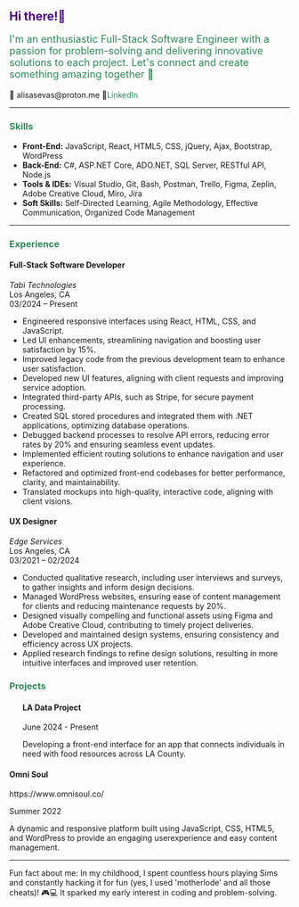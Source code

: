<h2 style="color: #4b0082;">Hi there!👋</h2>

<p style="font-size: 18px; color: #2e8b57;">I'm an enthusiastic Full-Stack Software Engineer with a passion for problem-solving and delivering innovative solutions to each project. Let's connect and create something amazing together 🚀</p>

<p>📧 alisasevas@proton.me 🔗<a href="https://www.linkedin.com/alisasev" style="font-size: 14px; color: #2e8b57; text-decoration: none;" target="_blank">LinkedIn</a></p>

<hr>

<h3 style="color: #2e8b57;">Skills</h3>

<ul>
    <li><strong>Front-End:</strong> JavaScript, React, HTML5, CSS, jQuery, Ajax, Bootstrap, WordPress</li>
    <li><strong>Back-End:</strong> C#, ASP.NET Core, ADO.NET, SQL Server, RESTful API, Node.js</li>
    <li><strong>Tools & IDEs:</strong> Visual Studio, Git, Bash, Postman, Trello, Figma, Zeplin, Adobe Creative Cloud, Miro, Jira</li>
    <li><strong>Soft Skills:</strong> Self-Directed Learning, Agile Methodology, Effective Communication, Organized Code Management</li>
</ul>

<hr>

<h3 style="color: #2e8b57;">Experience</h3>

<h4>Full-Stack Software Developer</h4>
<p><em>Tabi Technologies</em><br>
Los Angeles, CA<br>
03/2024 – Present</p>

<ul>
    <li>Engineered responsive interfaces using React, HTML, CSS, and JavaScript.</li>
    <li>Led UI enhancements, streamlining navigation and boosting user satisfaction by 15%.</li>
    <li>Improved legacy code from the previous development team to enhance user satisfaction.</li>
    <li>Developed new UI features, aligning with client requests and improving service adoption.</li>
    <li>Integrated third-party APIs, such as Stripe, for secure payment processing.</li>
    <li>Created SQL stored procedures and integrated them with .NET applications, optimizing database operations.</li>
    <li>Debugged backend processes to resolve API errors, reducing error rates by 20% and ensuring seamless event updates.</li>
    <li>Implemented efficient routing solutions to enhance navigation and user experience.</li>
    <li>Refactored and optimized front-end codebases for better performance, clarity, and maintainability.</li>
    <li>Translated mockups into high-quality, interactive code, aligning with client visions.</li>
</ul>

<h4>UX Designer</h4>
<p><em>Edge Services</em><br>
Los Angeles, CA<br>
03/2021 – 02/2024</p>

<ul>
    <li>Conducted qualitative research, including user interviews and surveys, to gather insights and inform design decisions.</li>
    <li>Managed WordPress websites, ensuring ease of content management for clients and reducing maintenance requests by 20%.</li>
    <li>Designed visually compelling and functional assets using Figma and Adobe Creative Cloud, contributing to timely project deliveries.</li>
    <li>Developed and maintained design systems, ensuring consistency and efficiency across UX projects.</li>
    <li>Applied research findings to refine design solutions, resulting in more intuitive interfaces and improved user retention.</li>
</ul>
<h3 style="color: #2e8b57;">Projects</h3>
<ul>
<h4>LA Data Project</h4>
<p>June 2024 - Present</p>  
Developing a front-end interface for an app that connects individuals in need with food resources across LA County.</ul>

<h4>Omni Soul</h4>
https://www.omnisoul.co/
<p>Summer 2022</p>  
A dynamic and responsive platform built using JavaScript, CSS, HTML5, and WordPress to provide an engaging userexperience and easy content management.
<hr>

<p>Fun fact about me: In my childhood, I spent countless hours playing Sims and constantly hacking it for fun (yes, I used 'motherlode' and all those cheats)! 🎮💻 It sparked my early interest in coding and problem-solving.</p>
